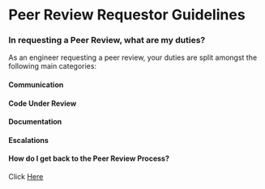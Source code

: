 # Peer Review Requestor Guidelines

### In requesting a Peer Review, what are my duties? 
As an engineer requesting a peer review, your duties are split amongst the following main categories: 

#### Communication

#### Code Under Review

#### Documentation

#### Escalations

#### How do I get back to the Peer Review Process? 
Click [Here](PULL_REQUEST_PROCESS.md)
